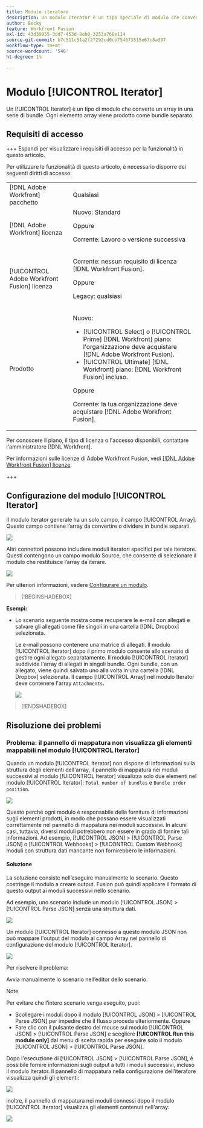 ```yaml
---
title: Modulo iteratore
description: Un modulo Iterator è un tipo speciale di modulo che converte un array in una serie di bundle. Ogni elemento array viene prodotto come bundle separato.
author: Becky
feature: Workfront Fusion
exl-id: 43d39955-3dd7-453d-8eb0-3253a768e114
source-git-commit: b7c511c51a2f27292cd0cb754673515e67c8a397
workflow-type: tm+mt
source-wordcount: '546'
ht-degree: 1%

---
```


# Modulo [!UICONTROL Iterator]

Un [!UICONTROL Iterator] è un tipo di modulo che converte un array in una serie di bundle. Ogni elemento array viene prodotto come bundle separato.

## Requisiti di accesso

+++ Espandi per visualizzare i requisiti di accesso per la funzionalità in questo articolo.

Per utilizzare le funzionalità di questo articolo, è necessario disporre dei seguenti diritti di accesso:

<table style="table-layout:auto">
 <col> 
 <col> 
 <tbody> 
  <tr> 
    <td role="rowheader">[!DNL Adobe Workfront] pacchetto</td> 
   <td> <p>Qualsiasi</p> </td> 
  </tr> 
  <tr data-mc-conditions=""> 
   <td role="rowheader">[!DNL Adobe Workfront] licenza</td> 
   <td> Nuovo: Standard<p>Oppure</p><p>Corrente: Lavoro o versione successiva</p> </td> 
  </tr> 
  <tr> 
   <td role="rowheader">[!UICONTROL Adobe Workfront Fusion] licenza</td> 
   <td>
   <p>Corrente: nessun requisito di licenza [!DNL Workfront Fusion].</p>
   <p>Oppure</p>
   <p>Legacy: qualsiasi </p>
   </td> 
  </tr> 
  <tr> 
   <td role="rowheader">Prodotto</td> 
   <td>
   <p>Nuovo:</p> <ul><li>[!UICONTROL Select] o [!UICONTROL Prime] [!DNL Workfront] piano: l'organizzazione deve acquistare [!DNL Adobe Workfront Fusion].</li><li>[!UICONTROL Ultimate] [!DNL Workfront] piano: [!DNL Workfront Fusion] incluso.</li></ul>
   <p>Oppure</p>
   <p>Corrente: la tua organizzazione deve acquistare [!DNL Adobe Workfront Fusion].</p>
   </td> 
  </tr>
 </tbody> 
</table>


Per conoscere il piano, il tipo di licenza o l&#39;accesso disponibili, contattare l&#39;amministratore [!DNL Workfront].

Per informazioni sulle licenze di Adobe Workfront Fusion, vedi [[!DNL Adobe Workfront Fusion] licenze](/help/workfront-fusion/set-up-and-manage-workfront-fusion/licensing-operations-overview/license-automation-vs-integration.md).

+++

## Configurazione del modulo [!UICONTROL Iterator]

Il modulo Iterator generale ha un solo campo, il campo [!UICONTROL Array]. Questo campo contiene l’array da convertire o dividere in bundle separati.

![](assets/set-up-iterator.jpg)

Altri connettori possono includere moduli iteratori specifici per tale iteratore. Questi contengono un campo modulo Source, che consente di selezionare il modulo che restituisce l’array da iterare.

![](assets/specialized-iterators.jpg)

Per ulteriori informazioni, vedere [Configurare un modulo](/help/workfront-fusion/create-scenarios/add-modules/configure-a-modules-settings.md).

>[!BEGINSHADEBOX]

**Esempi:**

* Lo scenario seguente mostra come recuperare le e-mail con allegati e salvare gli allegati come file singoli in una cartella [!DNL Dropbox] selezionata.

  Le e-mail possono contenere una matrice di allegati. Il modulo [!UICONTROL Iterator] dopo il primo modulo consente allo scenario di gestire ogni allegato separatamente. Il modulo [!UICONTROL Iterator] suddivide l&#39;array di allegati in singoli bundle. Ogni bundle, con un allegato, viene quindi salvato uno alla volta in una cartella [!DNL Dropbox] selezionata. Il campo [!UICONTROL Array] nel modulo Iterator deve contenere l&#39;array `Attachments`.

  ![](assets/attachments-array.jpg)

>[!ENDSHADEBOX]


## Risoluzione dei problemi

### Problema: il pannello di mappatura non visualizza gli elementi mappabili nel modulo [!UICONTROL Iterator]

Quando un modulo [!UICONTROL Iterator] non dispone di informazioni sulla struttura degli elementi dell&#39;array, il pannello di mappatura nei moduli successivi al modulo [!UICONTROL Iterator] visualizza solo due elementi nel modulo [!UICONTROL Iterator]: `Total number of bundles` e `Bundle order position`.

![](assets/mapping-panel-doesnt-display.png)

Questo perché ogni modulo è responsabile della fornitura di informazioni sugli elementi prodotti, in modo che possano essere visualizzati correttamente nel pannello di mappatura nei moduli successivi. In alcuni casi, tuttavia, diversi moduli potrebbero non essere in grado di fornire tali informazioni. Ad esempio, [!UICONTROL JSON] > [!UICONTROL Parse JSON] o [!UICONTROL Webhooks] > [!UICONTROL Custom Webhook] moduli con struttura dati mancante non fornirebbero le informazioni.

#### Soluzione

La soluzione consiste nell’eseguire manualmente lo scenario. Questo costringe il modulo a creare output. Fusion può quindi applicare il formato di questo output ai moduli successivi nello scenario.

Ad esempio, uno scenario include un modulo [!UICONTROL JSON] > [!UICONTROL Parse JSON] senza una struttura dati.

![](assets/json-parse-json.png)

Un modulo [!UICONTROL Iterator] connesso a questo modulo JSON non può mappare l&#39;output del modulo al campo Array nel pannello di configurazione del modulo [!UICONTROL Iterator].

![](assets/connect-iterator-module.png)

Per risolvere il problema:

Avvia manualmente lo scenario nell’editor dello scenario.

>[!NOTE]
>
>Per evitare che l’intero scenario venga eseguito, puoi:
>
>* Scollegare i moduli dopo il modulo [!UICONTROL JSON] > [!UICONTROL Parse JSON] per impedire che il flusso proceda ulteriormente.
>   Oppure
>* Fare clic con il pulsante destro del mouse sul modulo [!UICONTROL JSON] > [!UICONTROL Parse JSON] e scegliere **[!UICONTROL Run this module only]** dal menu di scelta rapida per eseguire solo il modulo [!UICONTROL JSON] > [!UICONTROL Parse JSON].

Dopo l&#39;esecuzione di [!UICONTROL JSON] > [!UICONTROL Parse JSON], è possibile fornire informazioni sugli output a tutti i moduli successivi, incluso il modulo Iterator. Il pannello di mappatura nella configurazione dell’iteratore visualizza quindi gli elementi:

![](assets/mapping-panel-displays-items.png)

inoltre, il pannello di mappatura nei moduli connessi dopo il modulo [!UICONTROL Iterator] visualizza gli elementi contenuti nell&#39;array:

![](assets/items-contained-in-array.png)
